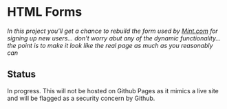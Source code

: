 # HTML Forms

*In this project you'll get a chance to rebuild the form used by [Mint.com](https://mint.intuit.com/) for signing up new users... don't worry abut any of the dynamic functionality... the point is to make it look like the real page as much as you reasonably can*

## Status

In progress. This will not be hosted on Github Pages as it mimics a live site and will be flagged as a security concern by Github. 
